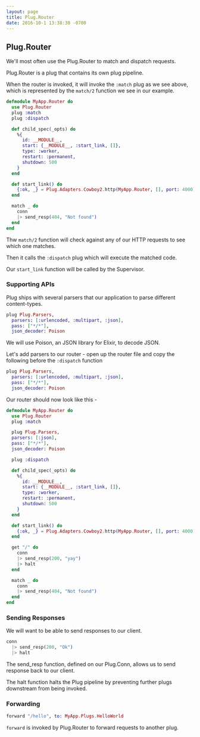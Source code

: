 ```yaml
---
layout: page
title: Plug.Router
date: 2016-10-1 13:38:30 -0700
---
```


## Plug.Router

We'll most often use the Plug.Router to match and dispatch requests.

Plug.Router is a plug that contains its own plug pipeline.

When the router is invoked, it will invoke the `:match` plug as we see above, which is represented by the `match/2` function we see in our example.

```elixir
defmodule MyApp.Router do
  use Plug.Router
  plug :match
  plug :dispatch

  def child_spec(_opts) do
    %{
      id: __MODULE__,
      start: {__MODULE__, :start_link, []},
      type: :worker,
      restart: :permanent,
      shutdown: 500
    }
  end

  def start_link() do
    {:ok, _} = Plug.Adapters.Cowboy2.http(MyApp.Router, [], port: 4000)
  end

  match _ do
    conn
    |> send_resp(404, "Not found")
  end
end
```

Thw `match/2` function will check against any of our HTTP requests to see which one matches.

Then it calls the `:dispatch` plug which will execute the matched code.

Our `start_link` function will be called by the Supervisor.


### Supporting APIs

Plug ships with several parsers that our application to parse different content-types.

```elixir
plug Plug.Parsers,
  parsers: [:urlencoded, :multipart, :json],
  pass: ["*/*"],
  json_decoder: Poison
```

We will use Poison, an JSON library for Elixir, to decode JSON.

Let's add parsers to our router - open up the router file and copy the following before the `:dispatch` function

```elixir
plug Plug.Parsers,
  parsers: [:urlencoded, :multipart, :json],
  pass: ["*/*"],
  json_decoder: Poison
```

Our router should now look like this -

```elixir
defmodule MyApp.Router do
  use Plug.Router
  plug :match

  plug Plug.Parsers,
  parsers: [:json],
  pass: ["*/*"],
  json_decoder: Poison

  plug :dispatch

  def child_spec(_opts) do
    %{
      id: __MODULE__,
      start: {__MODULE__, :start_link, []},
      type: :worker,
      restart: :permanent,
      shutdown: 500
    }
  end

  def start_link() do
    {:ok, _} = Plug.Adapters.Cowboy2.http(MyApp.Router, [], port: 4000)
  end

  get "/" do
    conn
    |> send_resp(200, "yay")
    |> halt
  end

  match _ do
    conn
    |> send_resp(404, "Not found")
  end
end
```

### Sending Responses

We will want to be able to send responses to our client.

```elixir
conn
  |> send_resp(200, "Ok")
  |> halt
```

The send_resp function, defined on our Plug.Conn, allows us to send response back to our client.

The halt function halts the Plug pipeline by preventing further plugs downstream from being invoked.


### Forwarding

```elixir
forward "/hello", to: MyApp.Plugs.HelloWorld
```

`forward` is invoked by Plug.Router to forward requests to another plug.

